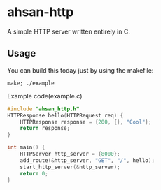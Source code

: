 # ahsan-http
A simple HTTP server written entirely in C.

Usage
-----
You can build this today just by using the makefile:
```
make; ./example
```
Example code(example.c)
```c
#include "ahsan_http.h"
HTTPResponse hello(HTTPRequest req) {
	HTTPResponse response = {200, {}, "Cool"};
	return response;
}

int main() {
	HTTPServer http_server = {8000};
	add_route(&http_server, "GET", "/", hello);
	start_http_server(&http_server);
	return 0;
}
```
